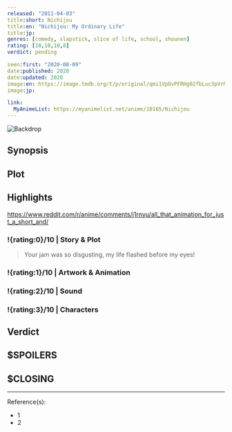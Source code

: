 ```yaml
---
released: "2011-04-03"
title:short: Nichijou
title:en: "Nichijou: My Ordinary Life"
title:jp:
genres: [comedy, slapstick, slice of life, school, shounen]
rating: [10,10,10,8]
verdict: pending

seen:first: "2020-08-09"
date:published: 2020
date:updated: 2020
image:en: https://image.tmdb.org/t/p/original/qmi1VpOvPFRHg02fbLuc3pVrMbt.jpg
image:jp:

link:
  MyAnimeList: https://myanimelist.net/anime/10165/Nichijou
---
```


![Backdrop]()

## Synopsis

## Plot

## Highlights

<https://www.reddit.com/r/anime/comments/j1rnyu/all_that_animation_for_just_a_short_and/>

### !{rating:0}/10 | Story & Plot

> Your jam was so disgusting, my life flashed before my eyes!

### !{rating:1}/10 | Artwork & Animation

### !{rating:2}/10 | Sound

### !{rating:3}/10 | Characters

## Verdict

## $SPOILERS

## $CLOSING

---
Reference(s):

- 1
- 2
